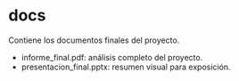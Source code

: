# docs 
Contiene los documentos finales del proyecto. 
- informe_final.pdf: análisis completo del proyecto. 
- presentacion_final.pptx: resumen visual para exposición. 
